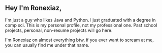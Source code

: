 ## Hey I'm Ronexiaz,
I'm just a guy who likes Java and Python. I just graduated with a degree in comp sci. This is my personal profile, not my professional one. Past school projects, personal, non-resume projects will go here.

I'm Ronexiaz on almost everything btw, if you ever want to scream at me, you can usually find me under that name.

<!---
Ronexiaz/Ronexiaz is a ✨ special ✨ repository because its `README.md` (this file) appears on your GitHub profile.
You can click the Preview link to take a look at your changes.
--->
